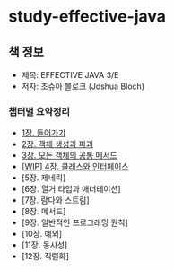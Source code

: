 # study-effective-java

## 책 정보
- 제목: EFFECTIVE JAVA 3/E
- 저자: 조슈아 블로크 (Joshua Bloch)

### 챕터별 요약정리
- [1장. 들어가기](./study-effective-java/chapter01/chapter01.md)
- [2장. 객체 생성과 파괴](./study-effective-java/chapter02/chapter02.md)
- [3장. 모든 객체의 공통 메서드](./study-effective-java/chapter03/chapter03.md)
- [[WIP] 4장. 클래스와 인터페이스](./study-effective-java/chapter04/chapter04.md)
- [5장. 제네릭]
- [6장. 열거 타입과 애너테이션]
- [7장. 람다와 스트림]
- [8장. 메서드]
- [9장. 일반적인 프로그래밍 원칙]
- [10장. 예외]
- [11장. 동시성]
- [12장. 직렬화]
